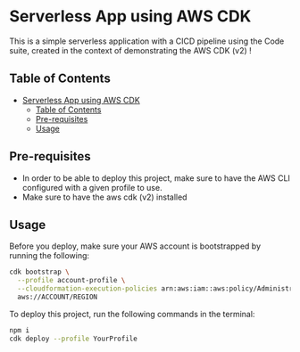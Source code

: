 # Serverless App using AWS CDK

This is a simple serverless application with a CICD pipeline using the Code suite, created in the context of demonstrating the AWS CDK (v2) !

## Table of Contents

- [Serverless App using AWS CDK](#serverless-app-using-aws-cdk)
  - [Table of Contents](#table-of-contents)
  - [Pre-requisites](#pre-requisites)
  - [Usage](#usage)

## Pre-requisites

- In order to be able to deploy this project, make sure to have the AWS CLI configured with a given profile to use.
- Make sure to have the aws cdk (v2) installed

## Usage

Before you deploy, make sure your AWS account is bootstrapped by running the following:

```bash
cdk bootstrap \
  --profile account-profile \
  --cloudformation-execution-policies arn:aws:iam::aws:policy/AdministratorAccess \
  aws://ACCOUNT/REGION
```

To deploy this project, run the following commands in the terminal:

```bash
npm i
cdk deploy --profile YourProfile
```

